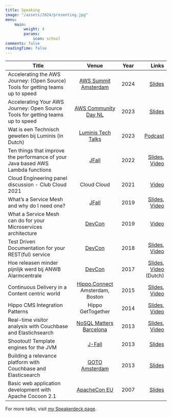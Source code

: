 ```yaml
---
title: Speaking
image: "/assets/2024/presenting.jpg"
menu:
    main: 
        weight: 4
        params:
            icon: school
comments: false
readingTime: false
---
```


| Title         | Venue         | Year  | Links |
| ------------- |:-------------:| :-----:|-----:       |
| Accelerating the AWS Journey: (Open Source) Tools for getting teams up to speed | [AWS Summit Amsterdam](https://aws.amazon.com/events/summits/emea/amsterdam) | 2024 | <a href="https://speakerdeck.com/jreijn/accelerating-the-aws-journey-open-source-tools-for-getting-teams-up-to-speed">Slides</a> |
| Accelerating Your AWS Journey: Open Source Tools for getting teams up to speed | [AWS Community Day NL](https://awscommunityday.nl) | 2023 | <a href="https://speakerdeck.com/jreijn/accelerating-your-aws-journey-open-source-tools-for-getting-teams-up-to-speed">Slides</a>
| Wat is een Technisch geweten bij Luminis (in Dutch) | [Luminis Tech Talks](https://open.spotify.com/show/18c2MuauRakL1do0G06FCY?si=dad910770f3b4f60) | 2023 | <a href="https://open.spotify.com/episode/0x6WgG7zOMrOKsRS4QMEFW?si=8df5b1e7b5894f36">Podcast</a>
| Ten things that improve the performance of your Java based AWS Lambda functions | [JFall](https://2022.jfall.nl/) | 2022 | <a href="https://speakerdeck.com/jreijn/j-fall-2022-ten-performance-improvements-for-your-java-based-aws-lambda-functions">Slides</a>, <a href="https://www.youtube.com/watch?v=2xGsmAwFs60">Video</a>
| Cloud Engineering panel discussion - Club Cloud 2021 | Cloud Cloud | 2021 | <a href="https://www.youtube.com/watch?v=nitdepIdhq0">Video</a>
| What’s a Service Mesh and why do I need one? | [JFall](https://jfall.nl) | 2019 | <a href="https://www.slideshare.net/jreijn/whats-a-service-mesh-and-why-do-i-need-one">Slides</a>, <a href="https://youtu.be/NiQ57yOmzOE">Video</a>
| What a Service Mesh can do for your Microservices architecture | [DevCon](https://devcon.luminis.eu) | 2019 | <a href="https://www.youtube.com/watch?v=-d34WQoIeVA">Video</a>
| Test Driven Documentation for your REST(ful) service | [DevCon](https://devcon.luminis.eu) | 2018 | <a href="https://www.slideshare.net/jreijn/testdriven-development-for-your-restful-service" title="Test Driven Development for your REST(ful) service">Slides</a>, <a href="https://www.youtube.com/watch?v=3NT_Wql8wMg">Video</a>
| Hoe releasen minder pijnlijk werd bij ANWB Alarmcentrale      | [DevCon](https://devcon.luminis.eu) | 2017 | <a href="//www.slideshare.net/jreijn/hoe-releasen-minder-pijnlijk-werd-bij-de-anwb-alarmcentrale-79301666" title="Hoe releasen minder pijnlijk werd bij ANWB Alarmcentrale" target="_blank">Slides</a>, <a href="https://www.youtube.com/watch?v=jxyO4l9fsWQ">Video</a> (Dutch) |
| Continuous Delivery in a Content centric world | [Hippo.Connect](http://events.bloomreach.com/connect) Amsterdam, Boston | 2015 | <a href="https://www.slideshare.net/jreijn/continuous-delivery-in-a-content-centric-world">Slides</a>, <a href="https://vimeo.com/147839586">Video</a> |
| Hippo CMS Integration Patterns      | Hippo GetTogether  |   2014 | <a href="//www.slideshare.net/jreijn/hippo-cms-integration-patterns" title="Hippo CMS Integration Patterns" target="_blank">Slides</a>, <a target="_blank" href="https://vimeo.com/98282732">Video</a> |
| Real-time visitor analysis with Couchbase and Elastichsearch | [NoSQL Matters Barcelona](http://2013.nosql-matters.org/bcn/) | 2013 | <a href="//www.slideshare.net/jreijn/nosql13-bcnhippocouchbaseesfinal" title="Real-time visitor analysis with Couchbase and Elastichsearch" target="_blank">Slides</a>, <a href="https://www.youtube.com/watch?v=vmUNtiq8uR0">Video</a> |
| Shootout! Template engines for the JVM | [J-Fall](http://jfall.nl/) | 2013 | <a href="//www.slideshare.net/jreijn/comparing-templateenginesjvm" title="" target="_blank">Slides</a> |
| Building a relevance platform with Couchbase and Elasticsearch| [GOTO Amsterdam](https://gotocon.com/amsterdam-2013) | 2013| <a href="//www.slideshare.net/jreijn/gotoams-final" title="" target="_blank">Slides</a>|
| Basic web application development with Apache Cocoon 2.1 | [ApacheCon EU](https://www.apachecon.com) | 2007 | <a href="//www.slideshare.net/jreijn/apache-con-cocoonpresentation" title="" target="_blank">Slides</a>|

For more talks, visit [my Speakerdeck page](https://speakerdeck.com/jreijn).
